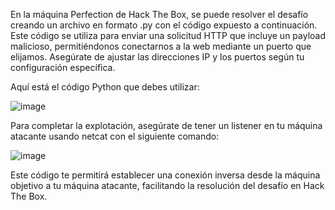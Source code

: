 
En la máquina Perfection de Hack The Box, se puede resolver el desafío creando un archivo en formato .py con el código expuesto a continuación. Este código se utiliza para enviar una solicitud HTTP que incluye un payload malicioso, permitiéndonos conectarnos a la web mediante un puerto que elijamos. Asegúrate de ajustar las direcciones IP y los puertos según tu configuración específica.

Aquí está el código Python que debes utilizar:

![image](https://github.com/cyb3rNAV/Payload_perfection.py/assets/170144066/0c2178d5-969b-4421-bcd6-f741e1b82018)

Para completar la explotación, asegúrate de tener un listener en tu máquina atacante usando netcat con el siguiente comando:

![image](https://github.com/cyb3rNAV/Payload_perfection.py/assets/170144066/5cd6a44d-953e-4370-b8ef-68e5706a0744)

Este código te permitirá establecer una conexión inversa desde la máquina objetivo a tu máquina atacante, facilitando la resolución del desafío en Hack The Box.


